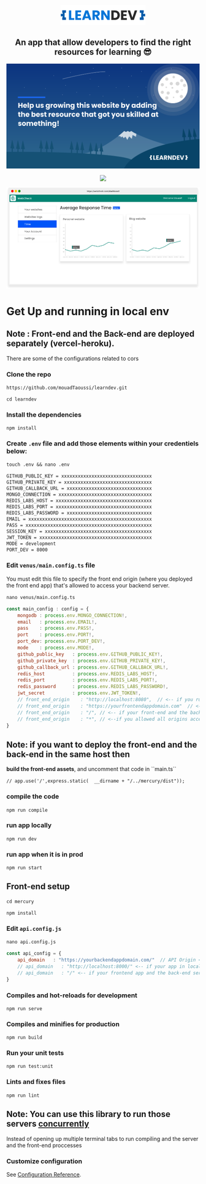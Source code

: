 <p align="center">
  <img src="https://github.com/mouadTaoussi/learndev/blob/main/mercury/src/assets/logo.jpg"/>
</p>
<h2 align="center">
	<strong>An app that allow developers to find the right resources for learning 😎</strong>
</h2>
<p align="center">
  <img src="https://raw.githubusercontent.com/mouadTaoussi/learndev/ce3779de9d23ed961dda312f78a65a76f04e2533/mercury/src/assets/announcements/announcement.svg"/>
</p>
<p align="center">
  <img src="https://github.com/mouadTaoussi/checkwebsite/blob/master/wc-front-end/src/assets/LogoPreview.png"/>
</p>
<p align="center">
  <img src="https://github.com/mouadTaoussi/checkwebsite/blob/master/wc-front-end/src/assets/DashboardPreview.svg"/>
</p>

#  Get Up and running in local env

## Note : Front-end and the Back-end are deployed separately (vercel-heroku).
<p>There are some of the configurations related to cors</p>

### Clone the repo

```
https://github.com/mouadTaoussi/learndev.git
```
```
cd learndev
```

### Install the dependencies

```
npm install
```

### Create ``.env`` file and add those elements within your credentiels below:

```
touch .env && nano .env
```
```
GITHUB_PUBLIC_KEY = xxxxxxxxxxxxxxxxxxxxxxxxxxxxxxxxx
GITHUB_PRIVATE_KEY = xxxxxxxxxxxxxxxxxxxxxxxxxxxxxxxx
GITHUB_CALLBACK_URL = xxxxxxxxxxxxxxxxxxxxxxxxxxxxxxx
MONGO_CONNECTION = xxxxxxxxxxxxxxxxxxxxxxxxxxxxxxxxxx
REDIS_LABS_HOST = xxxxxxxxxxxxxxxxxxxxxxxxxxxxxxxxxxx
REDIS_LABS_PORT = xxxxxxxxxxxxxxxxxxxxxxxxxxxxxxxxxxx
REDIS_LABS_PASSWORD = xxxxxxxxxxxxxxxxxxxxxxxxxxxxxxx
EMAIL = xxxxxxxxxxxxxxxxxxxxxxxxxxxxxxxxxxxxxxxxxxxxx
PASS = xxxxxxxxxxxxxxxxxxxxxxxxxxxxxxxxxxxxxxxxxxxxxx
SESSION_KEY = xxxxxxxxxxxxxxxxxxxxxxxxxxxxxxxxxxxxxxx
JWT_TOKEN = xxxxxxxxxxxxxxxxxxxxxxxxxxxxxxxxxxxxxxxxx
MODE = development
PORT_DEV = 8000

```

### Edit ``venus/main.config.ts`` file
<p>You must edit this file to specify the front end origin (where you deployed the front end app) that's allowed to access your backend server.</p>

```
nano venus/main.config.ts
```
```js
const main_config : config = {
	mongodb : process.env.MONGO_CONNECTION!,
	email   : process.env.EMAIL!,
	pass    : process.env.PASS!,
	port    : process.env.PORT!,
	port_dev: process.env.PORT_DEV!,
	mode    : process.env.MODE!,
	github_public_key   : process.env.GITHUB_PUBLIC_KEY!,
	github_private_key  : process.env.GITHUB_PRIVATE_KEY!,
	github_callback_url : process.env.GITHUB_CALLBACK_URL!,
	redis_host          : process.env.REDIS_LABS_HOST!,
	redis_port          : process.env.REDIS_LABS_PORT!,
	redis_password      : process.env.REDIS_LABS_PASSWORD!,
	jwt_secret          : process.env.JWT_TOKEN!,
	// front_end_origin    : "http://localhost:8080",  // <-- if you running the app in the local env
	// front_end_origin    : "https://yourfrontendappdomain.com"  // <-- if you deployed the front-end app in different host
	// front_end_origin    : "/", // <-- if your front-end and the back-end are in the same host
	// front_end_origin    : "*", // <--if you allowed all origins accecing your back-end server
}

```
## Note: if you want to deploy the front-end and the back-end in the same host then
<p><strong>build the front-end assets</strong>, and uncomment that code in ``main.ts``</p>

```
// app.use('/',express.static(  __dirname + "/../mercury/dist"));
```
### compile the code 

```
npm run compile
```

### run app locally

```
npm run dev
```

### run app when it is in prod

```
npm run start
```

## Front-end setup

```
cd mercury
```

```
npm install
```

### Edit ``api.config.js``

```
nano api.config.js
```
```js
const api_config = {
	api_domain   : "https://yourbackendappdomain.com/"  // API Origin <SERVER SIDE ENDPOINT> 
	// api_domain   : "http://localhost:8000/" <-- if your app in local env
	// api_domain   : "/" <-- if your frontend app and the back-end server are in the same host
}
```

### Compiles and hot-reloads for development

```
npm run serve
```

### Compiles and minifies for production

```
npm run build
```

### Run your unit tests

```
npm run test:unit
```

### Lints and fixes files

```
npm run lint
```

## Note: You can use this library to run those servers <a href="https://www.npmjs.com/package/concurrently">concurrently</a>
<p>Instead of opening up multiple terminal tabs to run compiling and the server and the front-end proccesses</p>

### Customize configuration
See [Configuration Reference](https://cli.vuejs.org/config/).